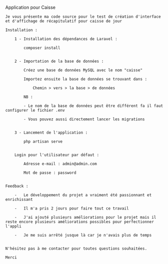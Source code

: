 Application pour Caisse
	
	Je vous présente ma code source pour le test de création d'interface et d'affichage de récapitulatif pour caisse de jour
	
	Installation : 
	
		1 - Installation des dépendances de Laravel : 
			
			composer install
			
			
		2 - Importation de la base de données :
			
			Créez une base de données MySQL avec le nom "caisse"
			
			Importez ensuite la base de données se trouvant dans :
			
				Chemin > vers > la base > de données 
				
			NB : 
			
			- Le nom de la base de données peut être différent fa il faut configurer le fichier .env
			
			- Vous pouvez aussi directement lancer les migrations
			
			
		3 - Lancement de l'application : 
			
			php artisan serve
			
			
		Login pour l'utilisateur par défaut : 	
		
			Adresse e-mail : admin@admin.com
			
			Mot de passe : password
		
	
	Feedback : 
		
		-	Le développement du projet a vraiment été passionnant et enrichissant 
		
		-	Il m'a pris 2 jours pour faire tout ce travail
		
		-	J'ai ajouté plusieurs améliorations pour le projet mais il reste encore plusieurs améliorations possibles pour perfectionner l'appli
		
		-	Je me suis arrêté jusque là car je n'avais plus de temps
		
	
	N'hésitez pas à me contacter pour toutes questions souhaitées. 
	
	Merci
